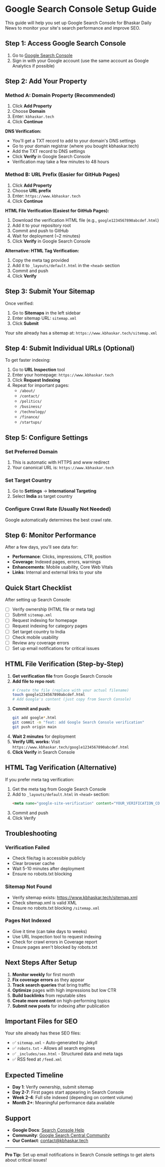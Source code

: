 # Google Search Console Setup Guide

This guide will help you set up Google Search Console for Bhaskar Daily News to monitor your site's search performance and improve SEO.

## Step 1: Access Google Search Console

1. Go to [Google Search Console](https://search.google.com/search-console)
2. Sign in with your Google account (use the same account as Google Analytics if possible)

## Step 2: Add Your Property

### Method A: Domain Property (Recommended)

1. Click **Add Property**
2. Choose **Domain**
3. Enter: `kbhaskar.tech`
4. Click **Continue**

**DNS Verification:**
- You'll get a TXT record to add to your domain's DNS settings
- Go to your domain registrar (where you bought kbhaskar.tech)
- Add the TXT record to DNS settings
- Click **Verify** in Google Search Console
- Verification may take a few minutes to 48 hours

### Method B: URL Prefix (Easier for GitHub Pages)

1. Click **Add Property**
2. Choose **URL prefix**
3. Enter: `https://www.kbhaskar.tech`
4. Click **Continue**

**HTML File Verification (Easiest for GitHub Pages):**
1. Download the verification HTML file (e.g., `google1234567890abcdef.html`)
2. Add it to your repository root
3. Commit and push to GitHub
4. Wait for deployment (~2 minutes)
5. Click **Verify** in Google Search Console

**Alternative: HTML Tag Verification:**
1. Copy the meta tag provided
2. Add it to `_layouts/default.html` in the `<head>` section
3. Commit and push
4. Click **Verify**

## Step 3: Submit Your Sitemap

Once verified:

1. Go to **Sitemaps** in the left sidebar
2. Enter sitemap URL: `sitemap.xml`
3. Click **Submit**

Your site already has a sitemap at: `https://www.kbhaskar.tech/sitemap.xml`

## Step 4: Submit Individual URLs (Optional)

To get faster indexing:

1. Go to **URL Inspection** tool
2. Enter your homepage: `https://www.kbhaskar.tech`
3. Click **Request Indexing**
4. Repeat for important pages:
   - `/about/`
   - `/contact/`
   - `/politics/`
   - `/business/`
   - `/technology/`
   - `/finance/`
   - `/startups/`

## Step 5: Configure Settings

### Set Preferred Domain
1. This is automatic with HTTPS and www redirect
2. Your canonical URL is: `https://www.kbhaskar.tech`

### Set Target Country
1. Go to **Settings** → **International Targeting**
2. Select **India** as target country

### Configure Crawl Rate (Usually Not Needed)
Google automatically determines the best crawl rate.

## Step 6: Monitor Performance

After a few days, you'll see data for:

- **Performance**: Clicks, impressions, CTR, position
- **Coverage**: Indexed pages, errors, warnings
- **Enhancements**: Mobile usability, Core Web Vitals
- **Links**: Internal and external links to your site

## Quick Start Checklist

After setting up Search Console:

- [ ] Verify ownership (HTML file or meta tag)
- [ ] Submit `sitemap.xml`
- [ ] Request indexing for homepage
- [ ] Request indexing for category pages
- [ ] Set target country to India
- [ ] Check mobile usability
- [ ] Review any coverage errors
- [ ] Set up email notifications for critical issues

## HTML File Verification (Step-by-Step)

1. **Get verification file** from Google Search Console
2. **Add file to repo root:**
   ```bash
   # Create the file (replace with your actual filename)
   touch google1234567890abcdef.html
   # Add Google's content (just copy from Search Console)
   ```
3. **Commit and push:**
   ```bash
   git add google*.html
   git commit -m "feat: add Google Search Console verification"
   git push origin main
   ```
4. **Wait 2 minutes** for deployment
5. **Verify URL works:** Visit `https://www.kbhaskar.tech/google1234567890abcdef.html`
6. **Click Verify** in Search Console

## HTML Tag Verification (Alternative)

If you prefer meta tag verification:

1. Get the meta tag from Google Search Console
2. Add to `_layouts/default.html` in `<head>` section:
   ```html
   <meta name="google-site-verification" content="YOUR_VERIFICATION_CODE" />
   ```
3. Commit and push
4. Click Verify

## Troubleshooting

### Verification Failed
- Check file/tag is accessible publicly
- Clear browser cache
- Wait 5-10 minutes after deployment
- Ensure no robots.txt blocking

### Sitemap Not Found
- Verify sitemap exists: https://www.kbhaskar.tech/sitemap.xml
- Check sitemap.xml is valid XML
- Ensure no robots.txt blocking `/sitemap.xml`

### Pages Not Indexed
- Give it time (can take days to weeks)
- Use URL Inspection tool to request indexing
- Check for crawl errors in Coverage report
- Ensure pages aren't blocked by robots.txt

## Next Steps After Setup

1. **Monitor weekly** for first month
2. **Fix coverage errors** as they appear
3. **Track search queries** that bring traffic
4. **Optimize** pages with high impressions but low CTR
5. **Build backlinks** from reputable sites
6. **Create more content** on high-performing topics
7. **Submit new posts** for indexing after publication

## Important Files for SEO

Your site already has these SEO files:

- ✅ `sitemap.xml` - Auto-generated by Jekyll
- ✅ `robots.txt` - Allows all search engines
- ✅ `_includes/seo.html` - Structured data and meta tags
- ✅ RSS feed at `/feed.xml`

## Expected Timeline

- **Day 1**: Verify ownership, submit sitemap
- **Day 2-7**: First pages start appearing in Search Console
- **Week 2-4**: Full site indexed (depending on content volume)
- **Month 2+**: Meaningful performance data available

## Support

- **Google Docs**: [Search Console Help](https://support.google.com/webmasters)
- **Community**: [Google Search Central Community](https://support.google.com/webmasters/community)
- **Our Contact**: contact@kbhaskar.tech

---

**Pro Tip:** Set up email notifications in Search Console settings to get alerts about critical issues!
